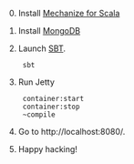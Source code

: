 0. Install [Mechanize for Scala](https://github.com/koduki/mechanize)

0. Install [MongoDB](http://www.mongodb.org/)

1. Launch [SBT](http://code.google.com/p/simple-build-tool).

        sbt

2. Run Jetty

        container:start
        container:stop 
        ~compile
3. Go to http://localhost:8080/.


5. Happy hacking!

